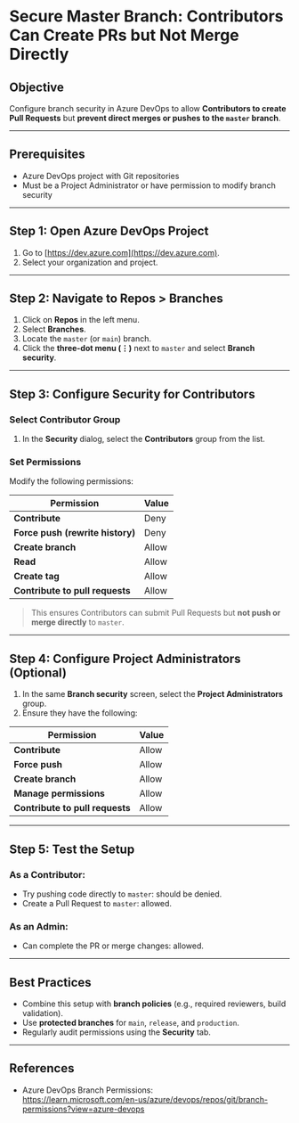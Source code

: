 # Secure Master Branch: Contributors Can Create PRs but Not Merge Directly

## Objective
Configure branch security in Azure DevOps to allow **Contributors to create Pull Requests** but **prevent direct merges or pushes to the `master` branch**.

---

## Prerequisites
- Azure DevOps project with Git repositories
- Must be a Project Administrator or have permission to modify branch security

---

## Step 1: Open Azure DevOps Project
1. Go to [https://dev.azure.com](https://dev.azure.com).
2. Select your organization and project.

---

## Step 2: Navigate to Repos > Branches
1. Click on **Repos** in the left menu.
2. Select **Branches**.
3. Locate the `master` (or `main`) branch.
4. Click the **three-dot menu (⋮)** next to `master` and select **Branch security**.

---

## Step 3: Configure Security for Contributors

### Select Contributor Group
1. In the **Security** dialog, select the **Contributors** group from the list.

### Set Permissions
Modify the following permissions:

| Permission                              | Value       |
|-----------------------------------------|-------------|
| **Contribute**                          | Deny        |
| **Force push (rewrite history)**        | Deny        |
| **Create branch**                       | Allow       |
| **Read**                                | Allow       |
| **Create tag**                          | Allow       |
| **Contribute to pull requests**         | Allow       |

> This ensures Contributors can submit Pull Requests but **not push or merge directly** to `master`.

---

## Step 4: Configure Project Administrators (Optional)
1. In the same **Branch security** screen, select the **Project Administrators** group.
2. Ensure they have the following:

| Permission                  | Value  |
|-----------------------------|--------|
| **Contribute**              | Allow  |
| **Force push**              | Allow  |
| **Create branch**           | Allow  |
| **Manage permissions**      | Allow  |
| **Contribute to pull requests** | Allow |

---

## Step 5: Test the Setup

### As a Contributor:
- Try pushing code directly to `master`:  should be denied.
- Create a Pull Request to `master`:  allowed.

### As an Admin:
- Can complete the PR or merge changes:  allowed.

---

## Best Practices
- Combine this setup with **branch policies** (e.g., required reviewers, build validation).
- Use **protected branches** for `main`, `release`, and `production`.
- Regularly audit permissions using the **Security** tab.

---

## References
- Azure DevOps Branch Permissions:  
  https://learn.microsoft.com/en-us/azure/devops/repos/git/branch-permissions?view=azure-devops